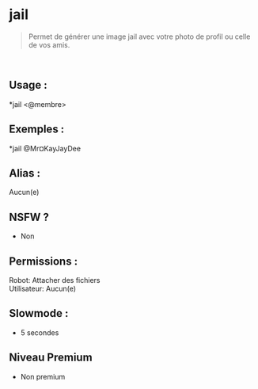 # jail

> Permet de générer une image jail avec votre photo de profil ou celle de vos amis.

<br>

## Usage :

*jail <@membre>

## Exemples :

*jail @Mr¤KayJayDee

## Alias :

Aucun(e)

## NSFW ?

- Non

## Permissions :

Robot: Attacher des fichiers
<br>
Utilisateur: Aucun(e)

## Slowmode :

- 5 secondes

## Niveau Premium

- Non premium